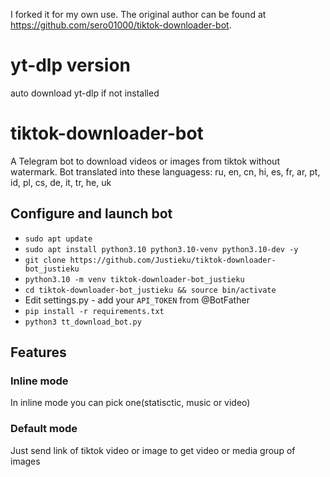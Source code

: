 I forked it for my own use. The original author can be found at https://github.com/sero01000/tiktok-downloader-bot.

# yt-dlp version
auto download yt-dlp if not installed

# tiktok-downloader-bot
A Telegram bot to download videos or images from tiktok without watermark.
Bot translated into these languagess: ru, en, cn, hi, es, fr, ar, pt, id, pl, cs, de, it, tr, he, uk

## Configure and launch bot
  - `sudo apt update`
  - `sudo apt install python3.10 python3.10-venv python3.10-dev -y`
  - `git clone https://github.com/Justieku/tiktok-downloader-bot_justieku`
  - `python3.10 -m venv tiktok-downloader-bot_justieku`
  - `cd tiktok-downloader-bot_justieku && source bin/activate`
  - Edit settings.py - add your `API_TOKEN` from @BotFather
  - `pip install -r requirements.txt`
  - `python3 tt_download_bot.py`

## Features
### Inline mode
  In inline mode you can pick one(statisctic, music or video)

### Default mode
  Just send link of tiktok video or image to get video or media group of images
  
